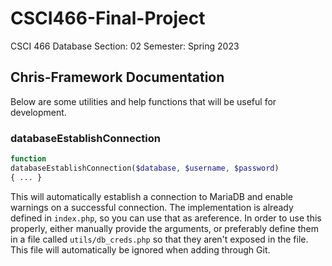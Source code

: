 # CSCI466-Final-Project
CSCI 466 Database Section: 02 Semester: Spring 2023

## Chris-Framework Documentation

Below are some utilities and help functions that will be useful for development.

### **databaseEstablishConnection**

```php
function
databaseEstablishConnection($database, $username, $password)
{ ... }
```

This will automatically establish a connection to MariaDB and enable warnings on
a successful connection. The implementation is already defined in `index.php`, so
you can use that as areference. In order to use this properly, either manually
provide the arguments, or preferably define them in a file called `utils/db_creds.php`
so that they aren't exposed in the file. This file will automatically be ignored when
adding through Git.

